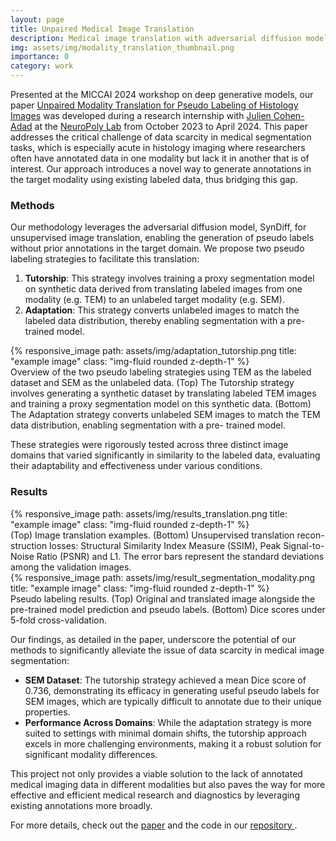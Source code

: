 ```yaml
---
layout: page
title: Unpaired Medical Image Translation
description: Medical image translation with adversarial diffusion models for pseudo labeling
img: assets/img/modality_translation_thumbnail.png
importance: 0
category: work
---
```


Presented at the MICCAI 2024 workshop on deep generative models, our paper <a href="https://link.springer.com/chapter/10.1007/978-3-031-72744-3_6">Unpaired Modality Translation for Pseudo Labeling of Histology Images</a>  was developed during a research internship with <a href="https://mila.quebec/fr/annuaire/julien-cohen-adad">Julien Cohen-Adad</a> at the <a href="https://neuro.polymtl.ca/">NeuroPoly Lab</a> from October 2023 to April 2024. This paper addresses the critical challenge of data scarcity in medical segmentation tasks, which is especially acute in histology imaging where researchers often have annotated data in one modality but lack it in another that is of interest. Our approach introduces a novel way to generate annotations in the target modality using existing labeled data, thus bridging this gap.

### Methods

Our methodology leverages the adversarial diffusion model, SynDiff, for unsupervised image translation, enabling the generation of pseudo labels without prior annotations in the target domain. We propose two pseudo labeling strategies to facilitate this translation:
1. **Tutorship**: This strategy involves training a proxy segmentation model on synthetic data derived from translating labeled images from one modality (e.g. TEM) to an unlabeled target modality (e.g. SEM).
2. **Adaptation**: This strategy converts unlabeled images to match the labeled data distribution, thereby enabling segmentation with a pre-trained model.

<div class="row text-center">
    <div class="col-sm mt-3 mt-md-0">
        {% responsive_image path: assets/img/adaptation_tutorship.png title: "example image" class: "img-fluid rounded z-depth-1" %}
    </div>
</div>
<div class="caption">
    Overview of the two pseudo labeling strategies using TEM as the labeled dataset and SEM as the unlabeled data. (Top) The Tutorship strategy involves generating a synthetic dataset by translating labeled TEM images and training a proxy segmentation model on this synthetic data. (Bottom) The Adaptation strategy converts unlabeled SEM images to match the TEM data distribution, enabling segmentation with a pre- trained model.
</div>

These strategies were rigorously tested across three distinct image domains that varied significantly in similarity to the labeled data, evaluating their adaptability and effectiveness under various conditions.

### Results

<div class="row text-center">
    <div class="col-sm mt-3 mt-md-0">
        {% responsive_image path: assets/img/results_translation.png title: "example image" class: "img-fluid rounded z-depth-1" %}
    </div>
</div>
<div class="caption">
    (Top) Image translation examples. (Bottom) Unsupervised translation recon- struction losses: Structural Similarity Index Measure (SSIM), Peak Signal-to-Noise Ratio (PSNR) and L1. The error bars represent the standard deviations among the validation images.
</div>

<div class="row text-center">
    <div class="col-sm mt-3 mt-md-0">
        {% responsive_image path: assets/img/result_segmentation_modality.png title: "example image" class: "img-fluid rounded z-depth-1" %}
    </div>
</div>
<div class="caption">
    Pseudo labeling results. (Top) Original and translated image alongside the pre-trained model prediction and pseudo labels. (Bottom) Dice scores under 5-fold cross-validation.
</div>

Our findings, as detailed in the paper, underscore the potential of our methods to significantly alleviate the issue of data scarcity in medical image segmentation:
- **SEM Dataset**: The tutorship strategy achieved a mean Dice score of 0.736, demonstrating its efficacy in generating useful pseudo labels for SEM images, which are typically difficult to annotate due to their unique properties.
- **Performance Across Domains**: While the adaptation strategy is more suited to settings with minimal domain shifts, the tutorship approach excels in more challenging environments, making it a robust solution for significant modality differences.

This project not only provides a viable solution to the lack of annotated medical imaging data in different modalities but also paves the way for more effective and efficient medical research and diagnostics by leveraging existing annotations more broadly.

For more details, check out the <a href="https://www.arxiv.org/abs/2412.02858">paper</a> and the code in our <a href="https://github.com/axondeepseg/AxonDeepSynth"> repository </a>.